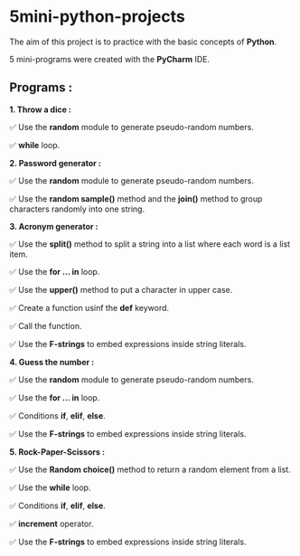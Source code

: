 # 5mini-python-projects

The aim of this project is to practice with the basic concepts of **Python**.

5 mini-programs were created with the **PyCharm** IDE.


## Programs :


**1. Throw a dice :**


:white_check_mark: Use the **random** module to generate pseudo-random numbers.

:white_check_mark: **while** loop.




**2. Password generator :**


:white_check_mark: Use the **random** module to generate pseudo-random numbers.

:white_check_mark: Use the **random sample()** method and the **join()** method to group characters randomly into one string.




**3. Acronym generator :**


:white_check_mark: Use the **split()** method to split a string into a list where each word is a list item.

:white_check_mark: Use the **for ... in** loop.

:white_check_mark: Use the **upper()** method to put a character in upper case.

:white_check_mark: Create a function usinf the **def** keyword.

:white_check_mark: Call the function.

:white_check_mark: Use the **F-strings** to embed expressions inside string literals.




**4. Guess the number :**


:white_check_mark: Use the **random** module to generate pseudo-random numbers.

:white_check_mark: Use the **for ... in** loop.

:white_check_mark: Conditions **if**, **elif**, **else**.

:white_check_mark: Use the **F-strings** to embed expressions inside string literals.




**5. Rock-Paper-Scissors :**


:white_check_mark: Use the **Random choice()** method to return a random element from a list.

:white_check_mark: Use the **while** loop.

:white_check_mark: Conditions **if**, **elif**, **else**.

:white_check_mark: **increment** operator.

:white_check_mark: Use the **F-strings** to embed expressions inside string literals.



